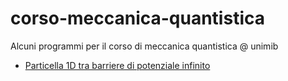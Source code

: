 # corso-meccanica-quantistica
Alcuni programmi per il corso di meccanica quantistica @ unimib

- [Particella 1D tra barriere di potenziale infinito](https://drive.google.com/file/d/1nTDOYUgp0AJb0zlakNRmlrsB4OYdrtfx/view?usp=sharing)
